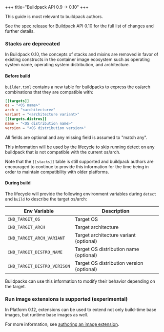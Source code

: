 +++
title="Buildpack API 0.9 -> 0.10"
+++

<!--more-->

This guide is most relevant to buildpack authors.

See the [spec release](https://github.com/buildpacks/spec/releases/tag/buildpack%2Fv0.10) for Buildpack API 0.10 for the full list of changes and further details.

### Stacks are deprecated

In Buildpack 0.10, the concepts of stacks and mixins are removed
in favor of existing constructs in the container image ecosystem such as operating system name, operating system distribution, and architecture.

#### Before build

`builder.toml` contains a new table for buildpacks to express the os/arch combinations that they are compatible with:

```toml
[[targets]]
os = "<OS name>"
arch = "<architecture>"
variant = "<architecture variant>"
[[targets.distros]]
name = "<OS distribution name>"
version = "<OS distribution version>"
```

All fields are optional and any missing field is assumed to "match any".

This information will be used by the lifecycle to skip running detect on any buildpack that is not compatible with the current os/arch.

Note that the `[[stacks]]` table is still supported and buildpack authors are encouraged to continue to provide this information for the time being
in order to maintain compatibility with older platforms.

#### During build

The lifecycle will provide the following environment variables during `detect` and `build` to describe the target os/arch:

| Env Variable                | Description                               |
|-----------------------------|-------------------------------------------|
| `CNB_TARGET_OS`             | Target OS                                 |
| `CNB_TARGET_ARCH`           | Target architecture                       |
| `CNB_TARGET_ARCH_VARIANT`   | Target architecture variant (optional)    |
| `CNB_TARGET_DISTRO_NAME`    | Target OS distribution name (optional)    |
| `CNB_TARGET_DISTRO_VERISON` | Target OS distribution version (optional) |

Buildpacks can use this information to modify their behavior depending on the target.

### Run image extensions is supported (experimental)

In Platform 0.12, extensions can be used to extend not only build-time base images, but runtime base images as well.

For more information, see [authoring an image extension](/docs/extension-guide/create-extension).
